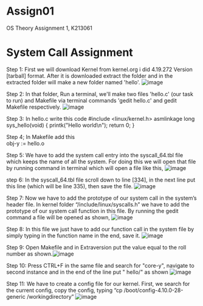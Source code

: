 # Assign01
OS Theory Assignment 1, K213061

# System Call Assignment

Step 1: First we will download Kernel from kernel.org i did 4.19.272 Version [tarball] format. After it is downloaded extract the folder and in the extracted folder will make a new folder named 'hello'. ![image](https://user-images.githubusercontent.com/125253097/219947742-03ece96f-6d9d-4480-a79d-8b41184e4938.png)

Step 2: In that folder, Run a terminal, we'll make two files 'hello.c' (our task to run) and Makefile via terminal commands 'gedit hello.c' and gedit Makefile respectively. ![image](https://user-images.githubusercontent.com/125253097/219947812-c9a88e6b-487c-42aa-850a-8f8b9878139b.png)

Step 3: In hello.c write this code 
        #include <linux/kernel.h>
        asmlinkage long sys_hello(void)
        {
             printk("Hello world\n");
             return 0;
        }
        
Step 4; In Makefile add this       
         obj-y := hello.o
         
Step 5: We have to add the system call entry into the syscall_64.tbl file which keeps the name of all the system. For doing this we will open that file by running command in terminal which will open a file like this, ![image](https://user-images.githubusercontent.com/125253097/219951085-1d7818db-4cc6-441d-a12f-24e402379bb2.png)

step 6: In the syscall_64.tbl file scroll down to line [334], in the next line put this line (which will be line 335), then save the file. ![image](https://user-images.githubusercontent.com/125253097/219951399-5acda64f-e18c-4b54-b378-a308e0c98e34.png)

Step 7: Now we have to add the prototype of our system call in the system’s header file. In kernel folder “/include/linux/syscalls.h” we have to add the prototype
of our system call function in this file. By running the gedit command a file will be opened as shown, ![image](https://user-images.githubusercontent.com/125253097/219951817-017f7a3e-9653-4733-9e01-404d0f77c489.png)

Step 8: In this file we just have to add our function call in the system file by simply typing in the function name in the end, save it. ![image](https://user-images.githubusercontent.com/125253097/219951989-8528cbc3-8746-46b3-9db9-454c2835877a.png)

Step 9: Open Makefile and in Extraversion put the value equal to the roll number as shown.![image](https://user-images.githubusercontent.com/125253097/219953544-1d02c109-433a-49a1-9ecf-db922d45d262.png)


Step 10: Press CTRL+F in the same file and search for "core-y", navigate to second instance and in the end of the line put " hello/" as shown ![image](https://user-images.githubusercontent.com/125253097/219953680-9822e250-5072-4d7c-a2e7-5211bdec526c.png)

Step 11: We have to create a config file for our kernel. First, we search for the current config, copy the config, typing “cp /boot/config-4.10.0-28-generic /workingdirectory” ![image](https://user-images.githubusercontent.com/125253097/219954387-67751917-f50f-4003-8951-f0610066c944.png)


